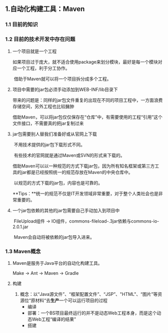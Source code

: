 ## 1.自动化构建工具：Maven

### 1.1 目前的知识

### 1.2 目前的技术开发中存在问题

1. 一个项目就是一个工程

   ​	如果项目过于庞大，就不适合使用package来划分模块，最好是每一个模块对应一个工程，利于分工协作。

   ​	借助于Maven就可以将一个项目拆分成多个工程。

2. 项目中需要的jar包必须手动添加到WEB-INF/lib目录下

   ​	带来的问题是：同样的jar包文件重复的出现在不同的项目工程中，一方面浪费存储空间，另外工程也比较臃肿

   ​	借助Maven，可以将jar包仅仅保存在“仓库”中，有需要使用的工程“引用”这个文件接口，不需要真的把jar复制过来

3. jar包需要别人替我们准备好或从官网上下载

   ​	不用技术提供的jar包下载形式不同。

   ​	有些技术的官网就是通过Maven或SVN的形式来下载的。

   ​	借助Maven可以以一种规范的方式下载jar包，因为所有知名框架或第三方工具的jar都是已经按照统一的规范存放在Maven的中央仓库中。

   ​	以规范的方式下载的jar包，内容也是可靠的。

   ​	**Tips：**统一的规范不仅是IT开发领域非常重要，对于整个人类社会也是非常重要的。

4. 一个jar包依赖的其他的jar包需要自己手动加入到项目中

   ​	FileUpload组件 -> IO组件，commons-fileload-.3jar依赖与commons-io-2.0.1.jar

   ​	Maven会自动将被依赖的jar包导入进来。

### 1.3 Maven概念

1. Maven是服务于Java平台的自动化构建工具。

   Make -> Ant -> Maven -> Gradle

2. 构建
   1. 概念：以“Java源文件”、“框架配置文件”、“JSP”、"HTML"、“图片”等资源位“原材料“去**生产**一个可以运行项目的过程
      * 编译
      * 部署：一个BS项目最终运行的并不是动态Web工程本身，而是这个动态Web工程“编译的结果”
      * 搭建